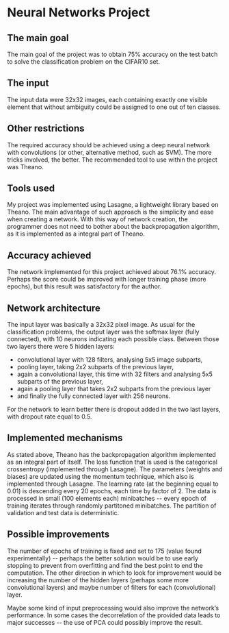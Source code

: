 Neural Networks Project
==================

The main goal
-----------------

The main goal of the project was to obtain 75% accuracy on the test batch to solve the classification problem on the CIFAR10 set. 

The input
-----------
The input data were 32x32 images, each containing exactly one visible element that without ambiguity could be assigned to one out of ten classes. 

Other restrictions
---------------------
The required accuracy should be achieved using a deep neural network with convolutions (or other, alternative method, such as SVM). The more tricks involved, the better. The recommended tool to use within the project was Theano.


Tools used
-------------
My project was implemented using Lasagne, a lightweight library based on Theano. The main advantage of such approach is the simplicity and ease when creating a network. With this way of network creation, the programmer does not need to bother about the backpropagation algorithm, as it is implemented as a integral part of Theano.


Accuracy achieved
-----------------------
The network implemented for this project achieved about 76.1% accuracy. Perhaps the score could be improved with longer training phase (more epochs), but this result was satisfactory for the author.


Network architecture
-------------------------
The input layer was basically a 32x32 pixel image. As usual for the classification problems, the output layer was the softmax layer (fully connected), with 10 neurons indicating each possible class. Between those two layers there were 5 hidden layers: 
* convolutional layer with 128 filters, analysing 5x5 image subparts, 
* pooling layer, taking 2x2 subparts of the previous layer, 
* again a convolutional layer, this time with 32 filters and analysing 5x5 subparts of the previous layer, 
* again a pooling layer that takes 2x2 subparts from the previous layer 
* and finally the fully connected layer with 256 neurons.

For the network to learn better there is dropout added in the two last layers, with dropout rate equal to 0.5.


Implemented mechanisms
-------------------------------

As stated above, Theano has the backpropagation algorithm implemented as an integral part of itself. The loss function that is used is the categorical crossentropy (implemented through Lasagne). The parameters (weights and biases) are updated using the momentum technique, which also is implemented through Lasagne. The learning rate (at the beginning equal to 0.01) is descending every 20 epochs, each time by factor of 2. The data is processed in small (100 elements each) minibatches -- every epoch of training iterates through randomly partitoned minibatches. The partition of validation and test data is deterministic.


Possible improvements
----------------------------

The number of epochs of training is fixed and set to 175 (value found experimentally) -- perhaps the better solution would be to use early stopping to prevent from overfitting and find the best point to end the computation. The other direction in which to look for improvement would be increasing the number of the hidden layers (perhaps some more convolutional layers) and maybe number of filters for each (convolutional) layer. 

Maybe some kind of input preprocessing would also improve the network’s performance. In some cases the decorrelation of the provided data leads to major successes -- the use of PCA could possibly improve the result.

